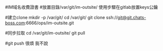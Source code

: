 #IM域名收費證書
#放置目錄/var/git/im-outsite/
使用步驟在gitlab放置keys公鑰

#建立clone
mkdir -p /var/git/
cd /var/git/
git clone ssh://git@git.chats-boss.com:6666/ops/im-outsite.git

#同步拉取
cd /var/git/im-outsite/
git pull

#git push 
很煩 我不說 